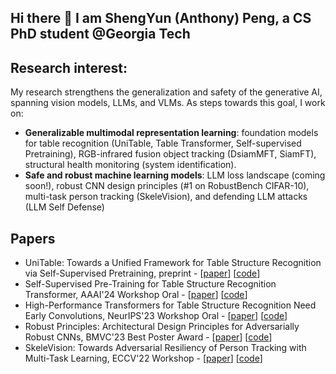 ## Hi there 👋 I am ShengYun (Anthony) Peng, a CS PhD student @Georgia Tech 

## Research interest:
My research strengthens the generalization and safety of the generative AI, spanning vision models, LLMs, and VLMs. As steps towards this goal, I work on:
- **Generalizable multimodal representation learning**: foundation models for table recognition (UniTable, Table Transformer, Self-supervised Pretraining), RGB-infrared fusion object tracking (DsiamMFT, SiamFT), structural health monitoring (system identification).
- **Safe and robust machine learning models**: LLM loss landscape (coming soon!), robust CNN design principles (#1 on RobustBench CIFAR-10), multi-task person tracking (SkeleVision), and defending LLM attacks (LLM Self Defense)

## Papers
- UniTable: Towards a Unified Framework for Table Structure Recognition via Self-Supervised Pretraining, preprint - [[paper](https://arxiv.org/abs/2403.04822)] [[code](https://github.com/poloclub/unitable)]
- Self-Supervised Pre-Training for Table Structure Recognition Transformer, AAAI'24 Workshop Oral - [[paper](https://arxiv.org/abs/2402.15578)] [[code](https://github.com/poloclub/unitable)]
- High-Performance Transformers for Table Structure Recognition Need Early Convolutions, NeurIPS'23 Workshop Oral - [[paper](https://arxiv.org/abs/2311.05565)] [[code](https://github.com/poloclub/tsr-convstem)]
- Robust Principles: Architectural Design Principles for Adversarially Robust CNNs, BMVC'23 Best Poster Award - [[paper](https://arxiv.org/abs/2308.16258)] [[code](https://github.com/poloclub/robust-principles)]
- SkeleVision: Towards Adversarial Resiliency of Person Tracking with Multi-Task Learning, ECCV'22 Workshop - [[paper](https://link.springer.com/chapter/10.1007/978-3-031-25056-9_29)] [[code](https://github.com/nilakshdas/SkeleVision)]

  
<!-- github stats: credits to https://github.com/anuraghazra/github-readme-stats -->
<!-- ![Anthony's GitHub stats](https://github-readme-stats.vercel.app/api?username=ShengYun-Peng&count_private=true&show_icons=true&theme=prussian) -->

